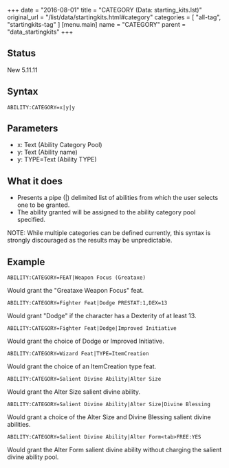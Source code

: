 +++
date = "2016-08-01"
title = "CATEGORY (Data: starting_kits.lst)"
original_url = "/list/data/startingkits.html#category"
categories = [ "all-tag", "startingkits-tag" ]
[menu.main]
    name = "CATEGORY"
    parent = "data_startingkits"
+++

## Status

New 5.11.11

## Syntax

`ABILITY:CATEGORY=x|y|y`

## Parameters

-   x: Text (Ability Category Pool)
-   y: Text (Ability name)
-   y: TYPE=Text (Ability TYPE)



What it does
------------

-   Presents a pipe (|) delimited list of abilities from which the user
    selects one to be granted.
-   The ability granted will be assigned to the ability category
    pool specified.

NOTE: While multiple categories can be defined currently, this syntax is
strongly discouraged as the results may be unpredictable.

Example
-------

`ABILITY:CATEGORY=FEAT|Weapon Focus (Greataxe)`

Would grant the "Greataxe Weapon Focus" feat.

`ABILITY:CATEGORY=Fighter Feat|Dodge PRESTAT:1,DEX=13`

Would grant "Dodge" if the character has a Dexterity of at least 13.

`ABILITY:CATEGORY=Fighter Feat|Dodge|Improved Initiative`

Would grant the choice of Dodge or Improved Initiative.

`ABILITY:CATEGORY=Wizard Feat|TYPE=ItemCreation`

Would grant the choice of an ItemCreation type feat.

`ABILITY:CATEGORY=Salient Divine Ability|Alter Size`

Would grant the Alter Size salient divine ability.

`ABILITY:CATEGORY=Salient Divine Ability|Alter Size|Divine Blessing`

Would grant a choice of the Alter Size and Divine Blessing salient
divine abilities.

`ABILITY:CATEGORY=Salient Divine Ability|Alter Form<tab>FREE:YES`

Would grant the Alter Form salient divine ability without charging the
salient divine ability pool.

